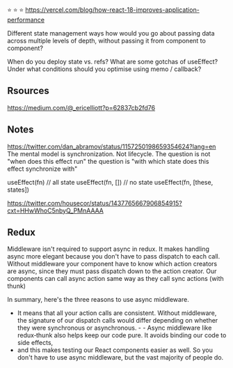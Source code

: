 ⭐️ ⭐️ ⭐️ https://vercel.com/blog/how-react-18-improves-application-performance

Different state management ways
how would you go about passing data across multiple levels of depth, without passing it from component to component?

When do you deploy state vs. refs?
What are some gotchas of useEffect?
Under what conditions should you optimise using memo / callback?

## Rsources

https://medium.com/@_ericelliott?p=62837cb2fd76

## Notes

https://twitter.com/dan_abramov/status/1157250198659354624?lang=en
The mental model is synchronization. Not lifecycle.
The question is not "when does this effect run" the question is "with which state does this effect synchronize with"

useEffect(fn) // all state
useEffect(fn, []) // no state
useEffect(fn, [these, states])

https://twitter.com/housecor/status/1437765667906854915?cxt=HHwWhoC5nbyQ_PMnAAAA

## Redux

Middleware isn't required to support async in redux.
It makes handling async more elegant because you don't have to pass dispatch to each call.
Without middleware your component have to know which action creators are async, since they must pass dispatch down to the action creator.
Our components can call async action same way as they call sync actions (with thunk)

In summary, here's the three reasons to use async middleware.

- It means that all your action calls are consistent. Without middleware, the signature of our dispatch calls would differ depending on whether they were synchronous or asynchronous. - - Async middleware like redux‑thunk also helps keep our code pure. It avoids binding our code to side effects,
- and this makes testing our React components easier as well. So you don't have to use async middleware, but the vast majority of people do.
